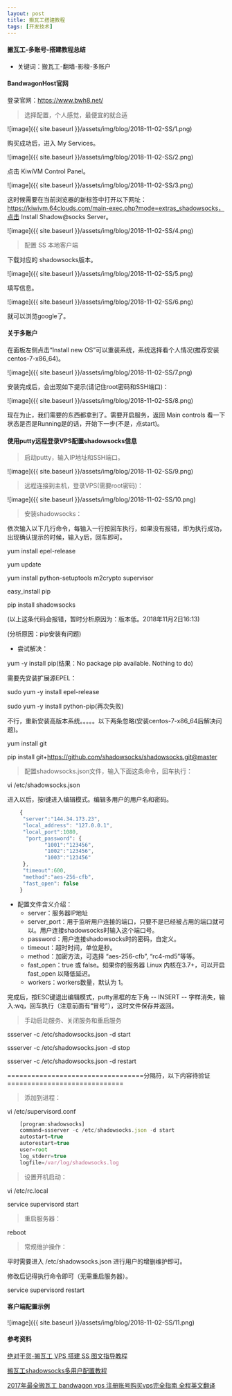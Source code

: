 ```yaml
---
layout: post
title: 搬瓦工搭建教程
tags: [开发技术]
---
```

#### 搬瓦工-多账号-搭建教程总结

* 关键词：搬瓦工-翻墙-影梭-多账户

#### BandwagonHost官网

登录官网：https://www.bwh8.net/

> 选择配置，个人感觉，最便宜的就合适

![image]({{ site.baseurl }}/assets/img/blog/2018-11-02-SS/1.png)

购买成功后，进入 My Services。

![image]({{ site.baseurl }}/assets/img/blog/2018-11-02-SS/2.png)

点击 KiwiVM Control Panel。

![image]({{ site.baseurl }}/assets/img/blog/2018-11-02-SS/3.png)

这时候需要在当前浏览器的新标签中打开以下网址：https://kiwivm.64clouds.com/main-exec.php?mode=extras_shadowsocks，点击 Install Shadow@socks Server。

![image]({{ site.baseurl }}/assets/img/blog/2018-11-02-SS/4.png)

> 配置 SS 本地客户端

下载对应的 shadowsocks版本。

![image]({{ site.baseurl }}/assets/img/blog/2018-11-02-SS/5.png)

填写信息。

![image]({{ site.baseurl }}/assets/img/blog/2018-11-02-SS/6.png)

就可以浏览google了。

#### 关于多账户

在面板左侧点击“Install new OS”可以重装系统，系统选择看个人情况(推荐安装centos-7-x86_64)。

![image]({{ site.baseurl }}/assets/img/blog/2018-11-02-SS/7.png)

安装完成后，会出现如下提示(请记住root密码和SSH端口)：

![image]({{ site.baseurl }}/assets/img/blog/2018-11-02-SS/8.png)

现在为止，我们需要的东西都拿到了。需要开启服务，返回 Main controls 看一下状态是否是Running是的话，开始下一步(不是，点start)。

#### 使用putty远程登录VPS配置shadowsocks信息

> 启动putty，输入IP地址和SSH端口。

![image]({{ site.baseurl }}/assets/img/blog/2018-11-02-SS/9.png)

> 远程连接到主机，登录VPS(需要root密码)：

![image]({{ site.baseurl }}/assets/img/blog/2018-11-02-SS/10.png)

> 安装shadowsocks：

依次输入以下几行命令，每输入一行按回车执行，如果没有报错，即为执行成功，出现确认提示的时候，输入y后，回车即可。

yum install epel-release

yum update

yum install python-setuptools m2crypto supervisor

easy_install pip

pip install shadowsocks

(以上这条代码会报错，暂时分析原因为：版本低。2018年11月2日16:13)

(分析原因：pip安装有问题)

* 尝试解决：

yum -y install pip(结果：No package pip available. Nothing to do)

需要先安装扩展源EPEL：

sudo yum -y install epel-release

sudo yum -y install python-pip(再次失败)

不行，重新安装高版本系统。。。。。以下两条忽略(安装centos-7-x86_64后解决问题)。

yum install git

pip install git+https://github.com/shadowsocks/shadowsocks.git@master

> 配置shadowsocks.json文件，输入下面这条命令，回车执行：

vi /etc/shadowsocks.json

进入以后，按i键进入编辑模式。编辑多用户的用户名和密码。

```javascript
    {
     "server":"144.34.173.23",
     "local_address": "127.0.0.1",
     "local_port":1080,
      "port_password": {
            "1001":"123456",
            "1002":"123456",
            "1003":"123456"
     },
     "timeout":600,
     "method":"aes-256-cfb",
     "fast_open": false
    }
```

+ 配置文件含义介绍：
    + server：服务器IP地址
    + server_port：用于监听用户连接的端口，只要不是已经被占用的端口就可以。用户连接shadowsocks时输入这个端口号。
    + password：用户连接shadowsocks时的密码，自定义。
    + timeout：超时时间，单位是秒。
    + method：加密方法，可选择 “aes-256-cfb”, “rc4-md5”等等。
    + fast_open：true 或 false。如果你的服务器 Linux 内核在3.7+，可以开启 fast_open 以降低延迟。
    + workers：workers数量，默认为 1。

完成后，按ESC键退出编辑模式，putty黑框的左下角 -- INSERT -- 字样消失，输入:wq，回车执行（注意前面有“冒号”），这时文件保存并返回。

> 手动启动服务、关闭服务和重启服务

ssserver -c /etc/shadowsocks.json -d start

ssserver -c /etc/shadowsocks.json -d stop

ssserver -c /etc/shadowsocks.json -d restart

==================================分隔符，以下内容待验证=============================

> 添加到进程：

vi /etc/supervisord.conf

```javascript
    [program:shadowsocks]
    command=ssserver -c /etc/shadowsocks.json -d start
    autostart=true
    autorestart=true
    user=root
    log_stderr=true
    logfile=/var/log/shadowsocks.log

```

> 设置开机启动：

vi /etc/rc.local

service supervisord start

> 重启服务器：

reboot

> 常规维护操作：

平时需要进入 /etc/shadowsocks.json 进行用户的增删维护即可。

修改后记得执行命令即可（无需重启服务器）。

service supervisord restart

#### 客户端配置示例

![image]({{ site.baseurl }}/assets/img/blog/2018-11-02-SS/11.png)

#### 参考资料

[绝对干货-搬瓦工 VPS 搭建 SS 图文指导教程](http://blog.51cto.com/13920660/2158854)

[搬瓦工shadowsocks多用户配置教程](http://calonye.com/22419.html)

[2017年最全搬瓦工 bandwagon vps 注册账号购买vps完全指南 全程英文翻译](http://www.bestvpser.com/339.html)






















